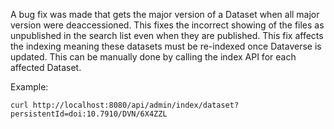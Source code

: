 A bug fix was made that gets the major version of a Dataset when all major version were deaccessioned. This fixes the incorrect showing of the files as unpublished in the search list even when they are published.
This fix affects the indexing meaning these datasets must be re-indexed once Dataverse is updated. This can be manually done by calling the index API for each affected Dataset.

Example:
```shell
curl http://localhost:8080/api/admin/index/dataset?persistentId=doi:10.7910/DVN/6X4ZZL
```

